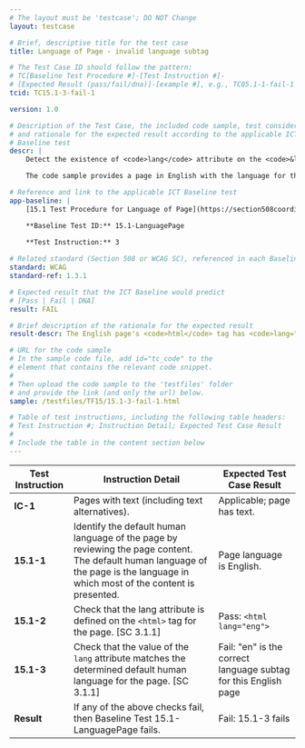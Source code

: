```yaml
---
# The layout must be 'testcase'; DO NOT Change
layout: testcase

# Brief, descriptive title for the test case
title: Language of Page - invalid language subtag

# The Test Case ID should follow the pattern: 
# TC[Baseline Test Procedure #]-[Test Instruction #]-
# [Expected Result (pass/fail/dna)]-[example #], e.g., TC05.1-1-fail-1
tcid: TC15.1-3-fail-1

version: 1.0

# Description of the Test Case, the included code sample, test considerations,
# and rationale for the expected result according to the applicable ICT
# Baseline test
descr: | 
    Detect the existence of <code>lang</code> attribute on the <code>&lt;html&gt;</code> tag. Determine if the value of the <code>lang</code> attribute is correct for the language for the page. The value must also be identified in the Internet Assigned Numbers Authority's IANA Language subtag registry.

    The code sample provides a page in English with the language for the page incorrectly identified as "eng". It should be "en". A successful test should identify a FAIL for Baseline 15.1-LanguagePage.

# Reference and link to the applicable ICT Baseline test
app-baseline: | 
    [15.1 Test Procedure for Language of Page](https://section508coordinators.github.io/ICTTestingBaseline/15Language.html#151-test-procedure-for-language-of-page)

    **Baseline Test ID:** 15.1-LanguagePage
    
    **Test Instruction:** 3

# Related standard (Section 508 or WCAG SC), referenced in each Baseline procedure/step
standard: WCAG
standard-ref: 1.3.1

# Expected result that the ICT Baseline would predict
# [Pass | Fail | DNA]
result: FAIL

# Brief description of the rationale for the expected result
result-descr: The English page's <code>html</code> tag has <code>lang="eng"</code> which is an invalid language subtag.

# URL for the code sample
# In the sample code file, add id="tc_code" to the 
# element that contains the relevant code snippet.
#
# Then upload the code sample to the 'testfiles' folder 
# and provide the link (and only the url) below.
sample: /testfiles/TF15/15.1-3-fail-1.html

# Table of test instructions, including the following table headers: 
# Test Instruction #; Instruction Detail; Expected Test Case Result
#
# Include the table in the content section below
---
```

| Test Instruction | Instruction Detail | Expected Test Case Result |
|------------------|--------------------|---------------------------|
| **IC-1** | Pages with text (including text alternatives).| Applicable; page has text. |
| **15.1-1** | Identify the default human language of the page by reviewing the page content. The default human language of the page is the language in which most of the content is presented. | Page language is English. | 
| **15.1-2** | Check that the lang attribute is defined on the `<html>` tag for the page. [SC 3.1.1] | Pass: `<html lang="eng">` |
| **15.1-3** | Check that the value of the `lang` attribute matches the determined default human language for the page. [SC 3.1.1] | Fail: "en" is the correct language subtag for this English page |
| **Result** | If any of the above checks fail, then Baseline Test 15.1-LanguagePage fails. | Fail: 15.1-3 fails |